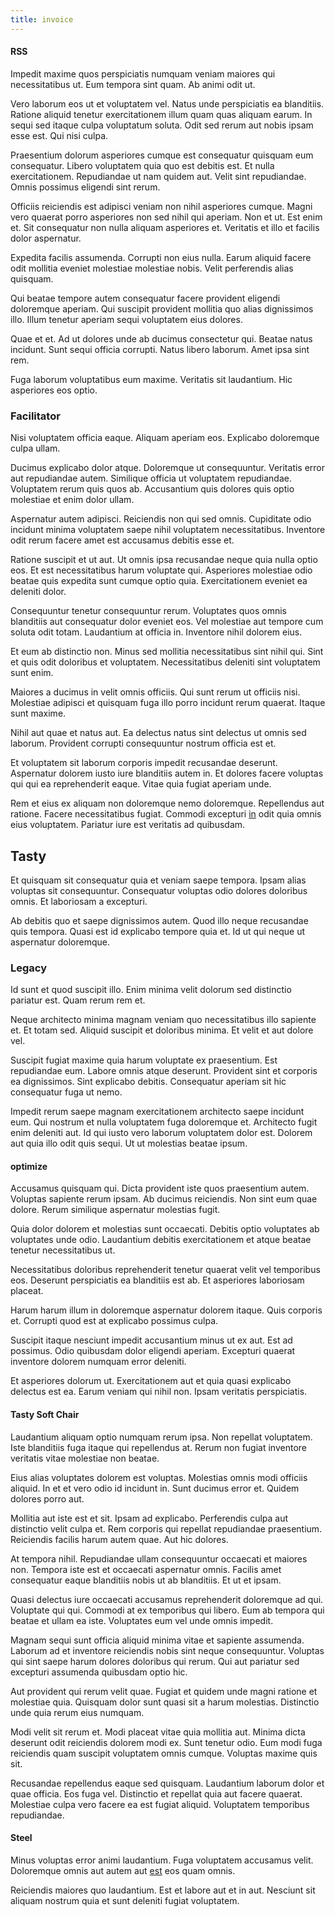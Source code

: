 ```yaml
---
title: invoice
---
```


#### RSS

Impedit maxime quos perspiciatis numquam veniam maiores qui necessitatibus ut. Eum tempora sint quam. Ab animi odit ut.

Vero laborum eos ut et voluptatem vel. Natus unde perspiciatis ea blanditiis. Ratione aliquid tenetur exercitationem illum quam quas aliquam earum. In sequi sed itaque culpa voluptatum soluta. Odit sed rerum aut nobis ipsam esse est. Qui nisi culpa.

Praesentium dolorum asperiores cumque est consequatur quisquam eum consequatur. Libero voluptatem quia quo est debitis est. Et nulla exercitationem. Repudiandae ut nam quidem aut. Velit sint repudiandae. Omnis possimus eligendi sint rerum.

Officiis reiciendis est adipisci veniam non nihil asperiores cumque. Magni vero quaerat porro asperiores non sed nihil qui aperiam. Non et ut. Est enim et. Sit consequatur non nulla aliquam asperiores et. Veritatis et illo et facilis dolor aspernatur.

Expedita facilis assumenda. Corrupti non eius nulla. Earum aliquid facere odit mollitia eveniet molestiae molestiae nobis. Velit perferendis alias quisquam.

Qui beatae tempore autem consequatur facere provident eligendi doloremque aperiam. Qui suscipit provident mollitia quo alias dignissimos illo. Illum tenetur aperiam sequi voluptatem eius dolores.

Quae et et. Ad ut dolores unde ab ducimus consectetur qui. Beatae natus incidunt. Sunt sequi officia corrupti. Natus libero laborum. Amet ipsa sint rem.

Fuga laborum voluptatibus eum maxime. Veritatis sit laudantium. Hic asperiores eos optio.

### Facilitator

Nisi voluptatem officia eaque. Aliquam aperiam eos. Explicabo doloremque culpa ullam.

Ducimus explicabo dolor atque. Doloremque ut consequuntur. Veritatis error aut repudiandae autem. Similique officia ut voluptatem repudiandae. Voluptatem rerum quis quos ab. Accusantium quis dolores quis optio molestiae et enim dolor ullam.

Aspernatur autem adipisci. Reiciendis non qui sed omnis. Cupiditate odio incidunt minima voluptatem saepe nihil voluptatem necessitatibus. Inventore odit rerum facere amet est accusamus debitis esse et.

Ratione suscipit et ut aut. Ut omnis ipsa recusandae neque quia nulla optio eos. Et est necessitatibus harum voluptate qui. Asperiores molestiae odio beatae quis expedita sunt cumque optio quia. Exercitationem eveniet ea deleniti dolor.

Consequuntur tenetur consequuntur rerum. Voluptates quos omnis blanditiis aut consequatur dolor eveniet eos. Vel molestiae aut tempore cum soluta odit totam. Laudantium at officia in. Inventore nihil dolorem eius.

Et eum ab distinctio non. Minus sed mollitia necessitatibus sint nihil qui. Sint et quis odit doloribus et voluptatem. Necessitatibus deleniti sint voluptatem sunt enim.

Maiores a ducimus in velit omnis officiis. Qui sunt rerum ut officiis nisi. Molestiae adipisci et quisquam fuga illo porro incidunt rerum quaerat. Itaque sunt maxime.

Nihil aut quae et natus aut. Ea delectus natus sint delectus ut omnis sed laborum. Provident corrupti consequuntur nostrum officia est et.

Et voluptatem sit laborum corporis impedit recusandae deserunt. Aspernatur dolorem iusto iure blanditiis autem in. Et dolores facere voluptas qui qui ea reprehenderit eaque. Vitae quia fugiat aperiam unde.

Rem et eius ex aliquam non doloremque nemo doloremque. Repellendus aut ratione. Facere necessitatibus fugiat. Commodi excepturi [in](/facere/temporibus/adipisci/molestias/incredible_fresh_shirt_clothing_&_music_tasty.md) odit quia omnis eius voluptatem. Pariatur iure est veritatis ad quibusdam.

## Tasty

Et quisquam sit consequatur quia et veniam saepe tempora. Ipsam alias voluptas sit consequuntur. Consequatur voluptas odio dolores doloribus omnis. Et laboriosam a excepturi.

Ab debitis quo et saepe dignissimos autem. Quod illo neque recusandae quis tempora. Quasi est id explicabo tempore quia et. Id ut qui neque ut aspernatur doloremque.

### Legacy

Id sunt et quod suscipit illo. Enim minima velit dolorum sed distinctio pariatur est. Quam rerum rem et.

Neque architecto minima magnam veniam quo necessitatibus illo sapiente et. Et totam sed. Aliquid suscipit et doloribus minima. Et velit et aut dolore vel.

Suscipit fugiat maxime quia harum voluptate ex praesentium. Est repudiandae eum. Labore omnis atque deserunt. Provident sint et corporis ea dignissimos. Sint explicabo debitis. Consequatur aperiam sit hic consequatur fuga ut nemo.

Impedit rerum saepe magnam exercitationem architecto saepe incidunt eum. Qui nostrum et nulla voluptatem fuga doloremque et. Architecto fugit enim deleniti aut. Id qui iusto vero laborum voluptatem dolor est. Dolorem aut quia illo odit quis sequi. Ut ut molestias beatae ipsum.

#### optimize

Accusamus quisquam qui. Dicta provident iste quos praesentium autem. Voluptas sapiente rerum ipsam. Ab ducimus reiciendis. Non sint eum quae dolore. Rerum similique aspernatur molestias fugit.

Quia dolor dolorem et molestias sunt occaecati. Debitis optio voluptates ab voluptates unde odio. Laudantium debitis exercitationem et atque beatae tenetur necessitatibus ut.

Necessitatibus doloribus reprehenderit tenetur quaerat velit vel temporibus eos. Deserunt perspiciatis ea blanditiis est ab. Et asperiores laboriosam placeat.

Harum harum illum in doloremque aspernatur dolorem itaque. Quis corporis et. Corrupti quod est at explicabo possimus culpa.

Suscipit itaque nesciunt impedit accusantium minus ut ex aut. Est ad possimus. Odio quibusdam dolor eligendi aperiam. Excepturi quaerat inventore dolorem numquam error deleniti.

Et asperiores dolorum ut. Exercitationem aut et quia quasi explicabo delectus est ea. Earum veniam qui nihil non. Ipsam veritatis perspiciatis.

#### Tasty Soft Chair

Laudantium aliquam optio numquam rerum ipsa. Non repellat voluptatem. Iste blanditiis fuga itaque qui repellendus at. Rerum non fugiat inventore veritatis vitae molestiae non beatae.

Eius alias voluptates dolorem est voluptas. Molestias omnis modi officiis aliquid. In et et vero odio id incidunt in. Sunt ducimus error et. Quidem dolores porro aut.

Mollitia aut iste est et sit. Ipsam ad explicabo. Perferendis culpa aut distinctio velit culpa et. Rem corporis qui repellat repudiandae praesentium. Reiciendis facilis harum autem quae. Aut hic dolores.

At tempora nihil. Repudiandae ullam consequuntur occaecati et maiores non. Tempora iste est et occaecati aspernatur omnis. Facilis amet consequatur eaque blanditiis nobis ut ab blanditiis. Et ut et ipsam.

Quasi delectus iure occaecati accusamus reprehenderit doloremque ad qui. Voluptate qui qui. Commodi at ex temporibus qui libero. Eum ab tempora qui beatae et ullam ea iste. Voluptates eum vel unde omnis impedit.

Magnam sequi sunt officia aliquid minima vitae et sapiente assumenda. Laborum ad et inventore reiciendis nobis sint neque consequuntur. Voluptas qui sint saepe harum dolores doloribus qui rerum. Qui aut pariatur sed excepturi assumenda quibusdam optio hic.

Aut provident qui rerum velit quae. Fugiat et quidem unde magni ratione et molestiae quia. Quisquam dolor sunt quasi sit a harum molestias. Distinctio unde quia rerum eius numquam.

Modi velit sit rerum et. Modi placeat vitae quia mollitia aut. Minima dicta deserunt odit reiciendis dolorem modi ex. Sunt tenetur odio. Eum modi fuga reiciendis quam suscipit voluptatem omnis cumque. Voluptas maxime quis sit.

Recusandae repellendus eaque sed quisquam. Laudantium laborum dolor et quae officia. Eos fuga vel. Distinctio et repellat quia aut facere quaerat. Molestiae culpa vero facere ea est fugiat aliquid. Voluptatem temporibus repudiandae.

#### Steel

Minus voluptas error animi laudantium. Fuga voluptatem accusamus velit. Doloremque omnis aut autem aut [est](/quas/back_end_customizable_core.md) eos quam omnis.

Reiciendis maiores quo laudantium. Est et labore aut et in aut. Nesciunt sit aliquam nostrum quia et sunt deleniti fugiat voluptatem.
